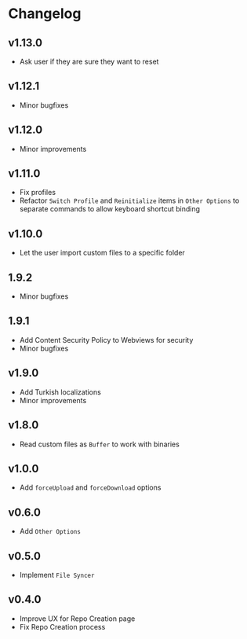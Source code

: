 # Changelog

## v1.13.0

- Ask user if they are sure they want to reset

## v1.12.1

- Minor bugfixes

## v1.12.0

- Minor improvements

## v1.11.0

- Fix profiles
- Refactor `Switch Profile` and `Reinitialize` items in `Other Options` to separate commands to allow keyboard shortcut binding

## v1.10.0

- Let the user import custom files to a specific folder

## 1.9.2

- Minor bugfixes

## 1.9.1

- Add Content Security Policy to Webviews for security
- Minor bugfixes

## v1.9.0

- Add Turkish localizations
- Minor improvements

## v1.8.0

- Read custom files as `Buffer` to work with binaries

## v1.0.0

- Add `forceUpload` and `forceDownload` options

## v0.6.0

- Add `Other Options`

## v0.5.0

- Implement `File Syncer`

## v0.4.0

- Improve UX for Repo Creation page
- Fix Repo Creation process
